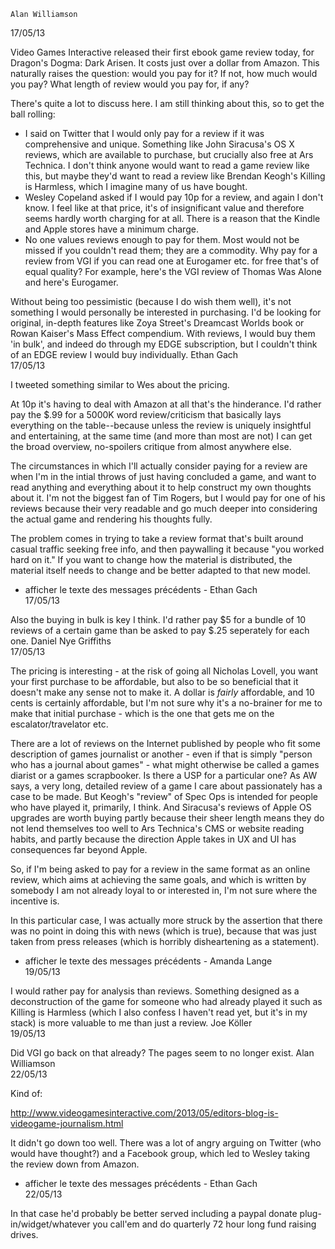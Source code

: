  	Alan Williamson 	
17/05/13
  
Video Games Interactive released their first ebook game review today, for Dragon's Dogma: Dark Arisen. It costs just over a dollar from Amazon. This naturally raises the question: would you pay for it? If not, how much would you pay? What length of review would you pay for, if any?

There's quite a lot to discuss here. I am still thinking about this, so to get the ball rolling:

- I said on Twitter that I would only pay for a review if it was comprehensive and unique. Something like John Siracusa's OS X reviews, which are available to purchase, but crucially also free at Ars Technica. I don't think anyone would want to read a game review like this, but maybe they'd want to read a review like Brendan Keogh's Killing is Harmless, which I imagine many of us have bought.
- Wesley Copeland asked if I would pay 10p for a review, and again I don't know. I feel like at that price, it's of insignificant value and therefore seems hardly worth charging for at all. There is a reason that the Kindle and Apple stores have a minimum charge.
- No one values reviews enough to pay for them. Most would not be missed if you couldn't read them; they are a commodity. Why pay for a review from VGI if you can read one at Eurogamer etc. for free that's of equal quality? For example, here's the VGI review of Thomas Was Alone and here's Eurogamer.

Without being too pessimistic (because I do wish them well), it's not something I would personally be interested in purchasing. I'd be looking for original, in-depth features like Zoya Street's Dreamcast Worlds book or Rowan Kaiser's Mass Effect compendium. With reviews, I would buy them 'in bulk', and indeed do through my EDGE subscription, but I couldn't think of an EDGE review I would buy individually.
	Ethan Gach 	
17/05/13
  
I tweeted something similar to Wes about the pricing.
 
At 10p it's having to deal with Amazon at all that's the hinderance. I'd rather pay the $.99 for a 5000K word review/criticism that basically lays everything on the table--because unless the review is uniquely insightful and entertaining, at the same time (and more than most are not) I can get the broad overview, no-spoilers critique from almost anywhere else.
 
The circumstances in which I'll actually consider paying for a review are when I'm in the intial throws of just having concluded a game, and want to read anything and everything about it to help construct my own thoughts about it. I'm not the biggest fan of Tim Rogers, but I would pay for one of his reviews because their very readable and go much deeper into considering the actual game and rendering his thoughts fully.
 
The problem comes in trying to take a review format that's built around casual traffic seeking free info, and then paywalling it because "you worked hard on it." If you want to change how the material is distributed, the material itself needs to change and be better adapted to that new model. 
- afficher le texte des messages précédents -
	Ethan Gach 	
17/05/13
  
Also the buying in bulk is key I think. I'd rather pay $5 for a bundle of 10 reviews of a certain game than be asked to pay $.25 seperately for each one.
	Daniel Nye Griffiths 	
17/05/13
  
The pricing is interesting - at the risk of going all Nicholas Lovell, you want your first purchase to be affordable, but also to be so beneficial that it doesn't make any sense not to make it. A dollar is _fairly_ affordable, and 10 cents is certainly affordable, but I'm not sure why it's a no-brainer for me to make that initial purchase - which is the one that gets me on the escalator/travelator etc.

There are a lot of reviews on the Internet published by people who fit some description of games journalist or another - even if that is simply "person who has a journal about games" - what might otherwise be called a games diarist or a games scrapbooker. Is there a USP for a particular one? As AW says, a very long, detailed review of a game I care about passionately has a case to be made. But Keogh's "review" of Spec Ops is intended for people who have played it, primarily, I think. And Siracusa's reviews of Apple OS upgrades are worth buying partly because their sheer length means they do not lend themselves too well to Ars Technica's CMS or website reading habits, and partly because the direction Apple takes in UX and UI has consequences far beyond Apple.

So, if I'm being asked to pay for a review in the same format as an online review, which aims at achieving the same goals, and which is written by somebody I am not already loyal to or interested in, I'm not sure where the incentive is.

In this particular case, I was actually more struck by the assertion that there was no point in doing this with news (which is true), because that was just taken from press releases (which is horribly disheartening as a statement).
- afficher le texte des messages précédents -
	Amanda Lange 	
19/05/13
  
I would rather pay for analysis than reviews. Something designed as a deconstruction of the game for someone who had already played it such as Killing is Harmless (which I also confess I haven't read yet, but it's in my stack) is more valuable to me than just a review.
	Joe Köller 	
19/05/13
  
Did VGI go back on that already? The pages seem to no longer exist.
	Alan Williamson 	
22/05/13
  
Kind of:

http://www.videogamesinteractive.com/2013/05/editors-blog-is-videogame-journalism.html

It didn't go down too well. There was a lot of angry arguing on Twitter (who would have thought?) and a Facebook group, which led to Wesley taking the review down from Amazon.
- afficher le texte des messages précédents -
	Ethan Gach 	
22/05/13
  
In that case he'd probably be better served including a paypal donate plug-in/widget/whatever you call'em and do quarterly 72 hour long fund raising drives.

